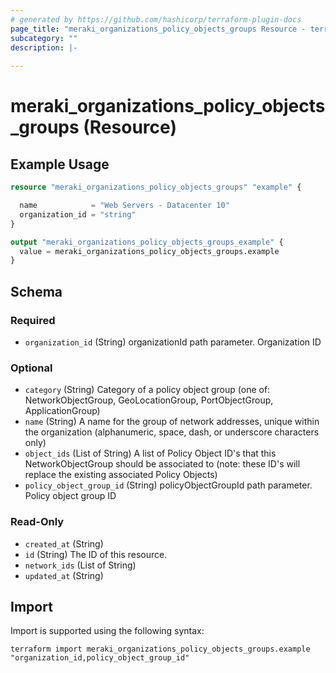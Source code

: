 ```yaml
---
# generated by https://github.com/hashicorp/terraform-plugin-docs
page_title: "meraki_organizations_policy_objects_groups Resource - terraform-provider-meraki"
subcategory: ""
description: |-
  
---
```


# meraki_organizations_policy_objects_groups (Resource)



## Example Usage

```terraform
resource "meraki_organizations_policy_objects_groups" "example" {

  name            = "Web Servers - Datacenter 10"
  organization_id = "string"
}

output "meraki_organizations_policy_objects_groups_example" {
  value = meraki_organizations_policy_objects_groups.example
}
```

<!-- schema generated by tfplugindocs -->
## Schema

### Required

- `organization_id` (String) organizationId path parameter. Organization ID

### Optional

- `category` (String) Category of a policy object group (one of: NetworkObjectGroup, GeoLocationGroup, PortObjectGroup, ApplicationGroup)
- `name` (String) A name for the group of network addresses, unique within the organization (alphanumeric, space, dash, or underscore characters only)
- `object_ids` (List of String) A list of Policy Object ID's that this NetworkObjectGroup should be associated to (note: these ID's will replace the existing associated Policy Objects)
- `policy_object_group_id` (String) policyObjectGroupId path parameter. Policy object group ID

### Read-Only

- `created_at` (String)
- `id` (String) The ID of this resource.
- `network_ids` (List of String)
- `updated_at` (String)

## Import

Import is supported using the following syntax:

```shell
terraform import meraki_organizations_policy_objects_groups.example "organization_id,policy_object_group_id"
```
